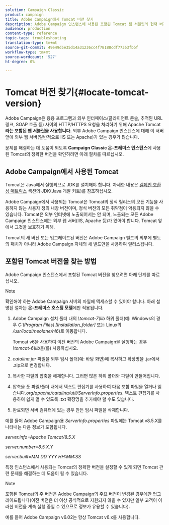 ```yaml
---
solution: Campaign Classic
product: campaign
title: Adobe Campaign에서 Tomcat 버전 찾기
description: Adobe Campaign 인스턴스에 사용된 포함된 Tomcat 웹 서블릿의 현재 버전을 확인하는 방법을 알아봅니다.
audience: production
content-type: reference
topic-tags: troubleshooting
translation-type: tm+mt
source-git-commit: 49e49d5e35d14a31236cc4f78188cdf77353fbbf
workflow-type: tm+mt
source-wordcount: '527'
ht-degree: 0%

---
```



# Tomcat 버전 찾기{#locate-tomcat-version}

Adobe Campaign은 응용 프로그램과 외부 인터페이스(클라이언트 콘솔, 추적된 URL 링크, SOAP 호출 등) 사이의 HTTP/HTTPS 요청을 처리하기 위해 Apache Tomcat **라는 포함된 웹 서블릿을 사용합니다.** 외부 Adobe Campaign 인스턴스에 대해 이 서버 앞에 외부 웹 서버(일반적으로 IIS 또는 Apache)가 있는 경우가 많습니다.

문제를 해결하는 데 도움이 되도록 **Campaign Classic 온-프레미스 인스턴스**&#x200B;에 사용된 Tomcat의 정확한 버전을 확인하려면 아래 절차를 따르십시오.

## Adobe Campaign에서 사용된 Tomcat

Tomcat은 Java에서 실행되므로 JDK를 설치해야 합니다. 자세한 내용은 [캠페인 호환성 매트릭스](../../rn/using/compatibility-matrix.md) 섹션의 JDK(Java 개발 키트)를 참조하십시오.

Adobe Campaign에서 사용되는 Tomcat은 Tomcat의 정식 릴리스의 모든 기능을 사용하지 않는 사용자 정의 내장 버전이며, 정식 버전의 모든 취약점이 악용되지 않을 수 있습니다. Tomcat은 외부 인터넷에 노출되어서는 안 되며, 노출되는 모든 Adobe Campaign 인스턴스에는 외부 웹 서버(IIS, Apache 등)가 있어야 합니다. Tomcat 앞에서 그것을 보호하기 위해.

Tomcat의 새 버전 또는 업그레이드된 버전은 Adobe Campaign 빌드의 외부에 별도의 패치가 아니라 Adobe Campaign 자체의 새 빌드만을 사용하여 릴리스됩니다.

## 포함된 Tomcat 버전을 찾는 방법

Adobe Campaign 인스턴스에서 포함된 Tomcat 버전을 찾으려면 아래 단계를 따르십시오.

>[!NOTE]
>
>확인해야 하는 Adobe Campaign 서버의 파일에 액세스할 수 있어야 합니다. 아래 설명된 절차는 **온-프레미스 호스팅 모델**&#x200B;에만 적용됩니다.

1. Adobe Campaign 설치 폴더 내의 *\tomcat-7\lib* 하위 폴더(예: Windows의 경우 *C:\Program Files\ [Installation_folder]* 또는 Linux의 */usr/local/neolane/nl6*)로 이동합니다.

   Tomcat v6을 사용하여 이전 버전의 Adobe Campaign을 실행하는 경우 *\tomcat-6\lib*&#x200B;을(를) 사용하십시오.

1. *catalina.jar* 파일을 외부 임시 폴더(예: 바탕 화면)에 복사하고 확장명을 .jar에서 .zip으로 변경합니다.

1. 복사한 파일의 압축을 해제합니다. 그러면 많은 하위 폴더와 파일이 만들어집니다.

1. 압축을 푼 파일/폴더 내에서 텍스트 편집기를 사용하여 다음 포함 파일을 열거나 읽습니다.*org/apache/catalina/util/ServerInfo.properties*. 텍스트 편집기를 사용하여 쉽게 열 수 있도록 .txt 확장명을 추가해야 할 수도 있습니다.

1. 완료되면 서버 컴퓨터에 있는 경우 만든 임시 파일을 삭제합니다.

예를 들어 Adobe Campaign용 *ServerInfo.properties* 파일에는 Tomcat v8.5.X를 나타내는 다음 정보가 포함됩니다.

*server.info=Apache Tomcat/8.5.X*

*server.number=8.5.X.Y*

*server.built=MM DD YYY HH:MM:SS*

특정 인스턴스에서 사용되는 Tomcat의 정확한 버전을 설정할 수 있게 되면 Tomcat 관련 문제를 해결하는 데 도움이 될 수 있습니다.

>[!NOTE]
>
>포함된 Tomcat의 주 버전은 Adobe Campaign의 주요 버전이 변경된 경우에만 업그레이드됩니다(이전 버전은 더 이상 공식적으로 지원되지 않을 수 있지만 일부 고객이 이러한 버전을 계속 실행 중일 수 있으므로 정보가 유용할 수 있습니다).
>
>예를 들어 Adobe Campaign v6.02는 항상 Tomcat v6.x를 사용합니다.